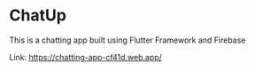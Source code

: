# ChatUp
This is a chatting app built using Flutter Framework and Firebase

Link:
https://chatting-app-cf41d.web.app/
